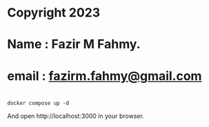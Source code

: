 #
# Copyright 2023 
# Name : Fazir M Fahmy.
# email : fazirm.fahmy@gmail.com
#

```docker compose up -d```

And open http://localhost:3000 in your browser.